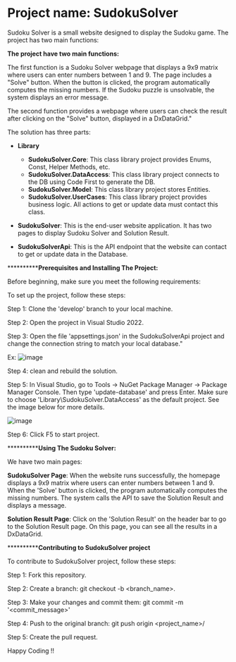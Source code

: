 # Project name: SudokuSolver

Sudoku Solver is a small website designed to display the Sudoku game. 
The project has two main functions:


**The project have two main functions:**

The first function is a Sudoku Solver webpage that displays a 9x9 matrix where users can enter numbers between 1 and 9. The page includes a "Solve" button. When the button is clicked, the program automatically computes the missing numbers. If the Sudoku puzzle is unsolvable, the system displays an error message.

The second function provides a webpage where users can check the result after clicking on the "Solve" button, displayed in a DxDataGrid."

The solution has three parts:

- **Library**
  + **SudokuSolver.Core**: This class library project provides Enums, Const, Helper Methods, etc.
  + **SudokuSolver.DataAccess**: This class library project connects to the DB using Code First to generate the DB.
  + **SudokuSolver.Model**: This class library project stores Entities.
  + **SudokuSolver.UserCases**: This class library project provides business logic. All actions to get or update data must contact this class.

- **SudokuSolver**: This is the end-user website application. It has two pages to display Sudoku Solver and Solution Result.

- **SudokuSolverApi**: This is the API endpoint that the website can contact to get or update data in the Database.


************Prerequisites and Installing The Project:**

Before beginning, make sure you meet the following requirements:

To set up the project, follow these steps:

Step 1: Clone the 'develop' branch to your local machine.

Step 2: Open the project in Visual Studio 2022.

Step 3: Open the file 'appsettings.json' in the SudokuSolverApi project and change the connection string to match your local database." 

Ex: 
![image](https://user-images.githubusercontent.com/11987904/225954679-3dedbb0b-447a-46db-b74c-90740f9fdc91.png)


Step 4: clean and rebuild the solution.

Step 5: In Visual Studio, go to Tools -> NuGet Package Manager -> Package Manager Console. Then type 'update-database' and press Enter. Make sure to choose 'Library\SudokuSolver.DataAccess' as the default project. See the image below for more details.


![image](https://user-images.githubusercontent.com/11987904/225953857-81f796b5-da44-4c68-9350-f72f0d9e6dc2.png)


Step 6: Click F5 to start project.


************Using The Sudoku Solver:**

We have two main pages:

**SudokuSolver Page**: When the website runs successfully, the homepage displays a 9x9 matrix where users can enter numbers between 1 and 9. When the 'Solve' button is clicked, the program automatically computes the missing numbers. The system calls the API to save the Solution Result and displays a message.

**Solution Result Page**: Click on the 'Solution Result' on the header bar to go to the Solution Result page. On this page, you can see all the results in a DxDataGrid.

************Contributing to SudokuSolver project**

To contribute to SudokuSolver project, follow these steps:

Step 1: Fork this repository. 

Step 2: Create a branch: git checkout -b <branch_name>. 

Step 3: Make your changes and commit them: git commit -m '<commit_message>' 

Step 4: Push to the original branch: git push origin <project_name>/ 

Step 5: Create the pull request.


Happy Coding !!
